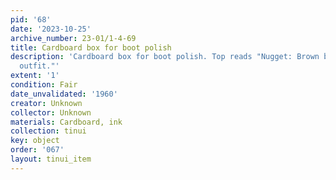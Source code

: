 ```yaml
---
pid: '68'
date: '2023-10-25'
archive_number: 23-01/1-4-69
title: Cardboard box for boot polish
description: 'Cardboard box for boot polish. Top reads "Nugget: Brown boot polishing
  outfit."'
extent: '1'
condition: Fair
date_unvalidated: '1960'
creator: Unknown
collector: Unknown
materials: Cardboard, ink
collection: tinui
key: object
order: '067'
layout: tinui_item
---
```


